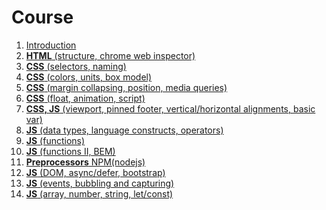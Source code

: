 <h1>
    Course
</h1>

<ol>
    <li>
        <a href="lectures/01/01.md">Introduction</a>
    </li>
    <li>
        <a href="lectures/02/00.md"><b>HTML</b> (structure, chrome web inspector)</a>
    </li>
    <li>
        <a href="lectures/03/00.md"><b>CSS</b> (selectors, naming)</a>
    </li>
    <li>
        <a href="lectures/04/00.md"><b>CSS</b> (colors, units, box model)</a>
    </li>
    <li>
        <a href="lectures/05/00.md"><b>CSS</b> (margin collapsing, position, media queries)</a>
    </li>
    <li>
        <a href="lectures/06/00.md"><b>CSS</b> (float, animation, script)</a>
    </li>
    <li>
        <a href="lectures/07/00.md"><b>CSS, JS</b> (viewport, pinned footer, vertical/horizontal alignments, basic var)</a>
    </li>
    <li>
        <a href="lectures/08/00.md"><b>JS</b> (data types, language constructs, operators)</a>
    </li>
    <li>
        <a href="lectures/09/00.md"><b>JS</b> (functions)</a>
    </li>
    <li>
        <a href="lectures/10/00.md"><b>JS</b> (functions II, BEM)</a>
    </li>
    <li>
        <a href="lectures/11/00.md"><b>Preprocessors</b> NPM(nodejs)</a>
    </li>
    <li>
        <a href="lectures/12/00.md"><b>JS</b> (DOM, async/defer, bootstrap)</a>
    </li>
    <li>
        <a href="lectures/13/00.md"><b>JS</b> (events, bubbling and capturing)</a>
    </li>
    <li>
        <a href="lectures/14/00.md"><b>JS</b> (array, number, string, let/const)</a>
    </li>
</ol>
